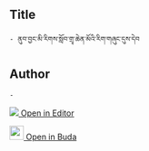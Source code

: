 ## Title
	- ནུབ་བྱང་མི་རིགས་སློབ་གྲྭ་ཆེན་མོའི་རིག་གཞུང་དུས་དེབ

## Author
	- 



[<img src="https://img.icons8.com/color/25/000000/edit-property.png"> Open in Editor](http://editor.openpecha.org/P003281)

[<img width="25" src="https://library.bdrc.io/icons/BUDA-small.svg"> Open in Buda](https://library.bdrc.io/show/bdr:IE0OPP003281)

